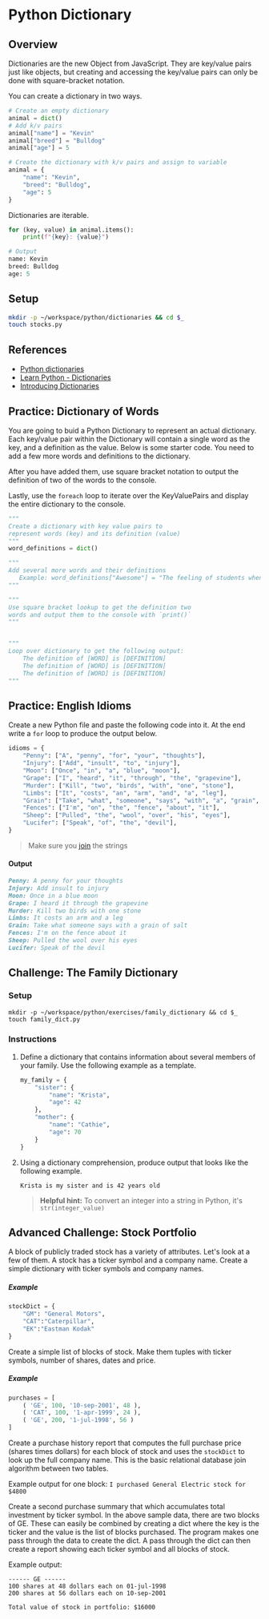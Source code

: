 # Python Dictionary

## Overview

Dictionaries are the new Object from JavaScript. They are key/value pairs just like objects, but creating and accessing the key/value pairs can only be done with square-bracket notation.

You can create a dictionary in two ways.

```py
# Create an empty dictionary
animal = dict()
# Add k/v pairs
animal["name"] = "Kevin"
animal["breed"] = "Bulldog"
animal["age"] = 5

# Create the dictionary with k/v pairs and assign to variable
animal = {
    "name": "Kevin",
    "breed": "Bulldog",
    "age": 5
}
```

Dictionaries are iterable.

```py
for (key, value) in animal.items():
    print(f"{key}: {value}")

# Output
name: Kevin
breed: Bulldog
age: 5
```

## Setup

```sh
mkdir -p ~/workspace/python/dictionaries && cd $_
touch stocks.py
```

## References

* [Python dictionaries](https://docs.python.org/3.6/tutorial/datastructures.html#dictionaries)
* [Learn Python - Dictionaries](https://www.learnpython.org/en/Dictionaries)
* [Introducing Dictionaries](http://www.diveintopython.net/native_data_types/index.html#odbchelper.dict)

## Practice: Dictionary of Words

You are going to buid a Python Dictionary to represent an actual dictionary. Each key/value pair within the Dictionary will contain a single word as the key, and a definition as the value. Below is some starter code. You need to add a few more words and definitions to the dictionary.

After you have added them, use square bracket notation to output the definition of two of the words to the console.

Lastly, use the `foreach` loop to iterate over the KeyValuePairs and display the entire dictionary to the console.

```py
"""
Create a dictionary with key value pairs to
represent words (key) and its definition (value)
"""
word_definitions = dict()

"""
Add several more words and their definitions
   Example: word_definitions["Awesome"] = "The feeling of students when they are learning Python"
"""

"""
Use square bracket lookup to get the definition two
words and output them to the console with `print()`
"""


"""
Loop over dictionary to get the following output:
    The definition of [WORD] is [DEFINITION]
    The definition of [WORD] is [DEFINITION]
    The definition of [WORD] is [DEFINITION]
"""
```

## Practice: English Idioms

Create a new Python file and paste the following code into it. At the end write a `for` loop to produce the output below.

```py
idioms = {
    "Penny": ["A", "penny", "for", "your", "thoughts"],
    "Injury": ["Add", "insult", "to", "injury"],
    "Moon": ["Once", "in", "a", "blue", "moon"],
    "Grape": ["I", "heard", "it", "through", "the", "grapevine"],
    "Murder": ["Kill", "two", "birds", "with", "one", "stone"],
    "Limbs": ["It", "costs", "an", "arm", "and", "a", "leg"],
    "Grain": ["Take", "what", "someone", "says", "with", "a", "grain", "of", "salt"],
    "Fences": ["I'm", "on", "the", "fence", "about", "it"],
    "Sheep": ["Pulled", "the", "wool", "over", "his", "eyes"],
    "Lucifer": ["Speak", "of", "the", "devil"],
}
```

> Make sure you [join](https://www.tutorialspoint.com/python/string_join.htm) the strings

#### Output

```markdown
Penny: A penny for your thoughts
Injury: Add insult to injury
Moon: Once in a blue moon
Grape: I heard it through the grapevine
Murder: Kill two birds with one stone
Limbs: It costs an arm and a leg
Grain: Take what someone says with a grain of salt
Fences: I'm on the fence about it
Sheep: Pulled the wool over his eyes
Lucifer: Speak of the devil
```

## Challenge: The Family Dictionary

### Setup

```
mkdir -p ~/workspace/python/exercises/family_dictionary && cd $_
touch family_dict.py
```

### Instructions

1. Define a dictionary that contains information about several members of your family. Use the following example as a template.
    ```py
    my_family = {
        "sister": {
            "name": "Krista",
            "age": 42
        },
        "mother": {
            "name": "Cathie",
            "age": 70
        }
    }
    ```
2. Using a dictionary comprehension, produce output that looks like the following example.
    ```haml
    Krista is my sister and is 42 years old
    ```

    > **Helpful hint:** To convert an integer into a string in Python, it's `str(integer_value)`



## Advanced Challenge: Stock Portfolio

A block of publicly traded stock has a variety of attributes. Let's look at a few of them. A stock has a ticker symbol and a company name. Create a simple dictionary with ticker symbols and company names.

##### Example

```py
stockDict = {
    "GM": "General Motors",
    "CAT":"Caterpillar",
    "EK":"Eastman Kodak"
}
```

Create a simple list of blocks of stock. Make them tuples with ticker symbols, number of shares, dates and price.

##### Example

```py
purchases = [
    ( 'GE', 100, '10-sep-2001', 48 ),
    ( 'CAT', 100, '1-apr-1999', 24 ),
    ( 'GE', 200, '1-jul-1998', 56 )
]
```

Create a purchase history report that computes the full purchase price (shares times dollars) for each block of stock and uses the `stockDict` to look up the full company name. This is the basic relational database join algorithm between two tables.

Example output for one block:
`I purchased General Electric stock for $4800`

Create a second purchase summary that which accumulates total investment by ticker symbol. In the above sample data, there are two blocks of GE. These can easily be combined by creating a dict where the key is the ticker and the value is the list of blocks purchased. The program makes one pass through the data to create the dict. A pass through the dict can then create a report showing each ticker symbol and all blocks of stock.

Example output:
```haml
------ GE ------
100 shares at 48 dollars each on 01-jul-1998
200 shares at 56 dollars each on 10-sep-2001

Total value of stock in portfolio: $16000
```
